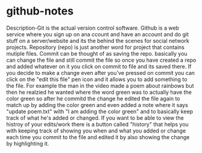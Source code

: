 # github-notes
Description-Git is the actual version control software. Github is a web service where you sign up on ana ccount and have an account and do git stuff on a server/website and its the behind the scenes for social network projects. Repository (repo) is just another word for project that contains mutiple files. Commit can be thought of as saving the repo. basically you can change the file and still commit the file so once you have created a repo and added whatever on it you click on commit to file and its saved there. If you decide to make a change even after you've pressed on commit you can click on the "edit this file" pen icon and it allows you to add something to the file. For example the man in the video made a poem about rainbows but then he realzied he wanted where the word green was to actually have the color green so after he commitd the change he edited the file again to match up by adding the color green and even added a note where it says "update poem.txt" with "I am adding the color green" and to basically keep track of what he's added or changed. If you want to be able to view the histroy of your edits/work there is a button called "history" that helps you with keeping track of showing you when and what you added or change each time you commit to the file and edited it by also showing the change by highlighting it.
